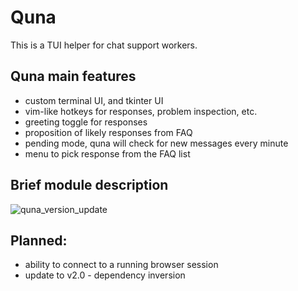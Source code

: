 # Quna

This is a TUI helper for chat support workers.

## Quna main features

- custom terminal UI, and tkinter UI
- vim-like hotkeys for responses, problem inspection, etc.
- greeting toggle for responses
- proposition of likely responses from FAQ
- pending mode, quna will check for new messages every minute
- menu to pick response from the FAQ list

## Brief module description

![quna_version_update](https://user-images.githubusercontent.com/33204359/201484292-f32043fb-827e-4ac2-be30-3ecd59b518d6.png)

## Planned:

- ability to connect to a running browser session
- update to v2.0 - dependency inversion

